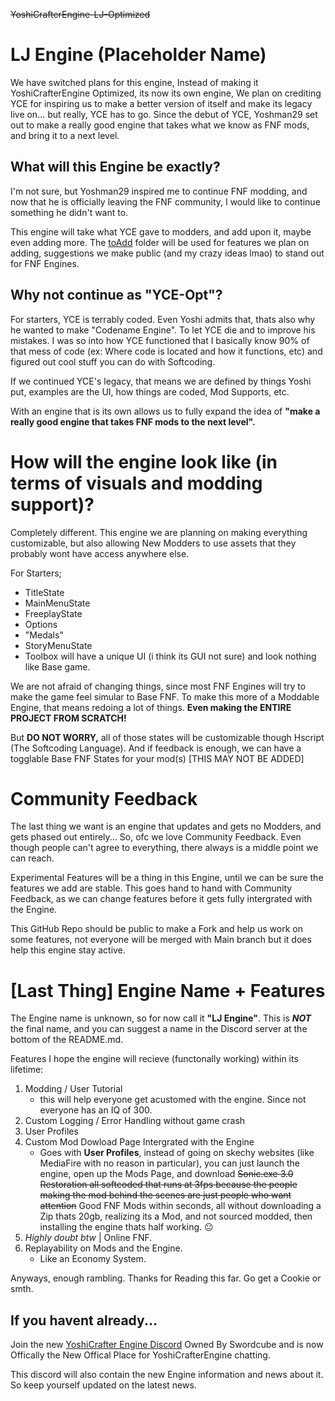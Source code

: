 <!-- <div align="center"> -->
  
~~YoshiCrafterEngine-LJ-Optimized~~
# LJ Engine (Placeholder Name)

We have switched plans for this engine, Instead of making it YoshiCrafterEngine Optimized, its now its
own engine, We plan on crediting YCE for inspiring us to make a better version of itself and make its legacy live on... but really, YCE has to go. Since the debut of YCE, Yoshman29 set out to make a really good engine that takes what we know as FNF mods, and bring it to a next level.

## What will this Engine be exactly?
I'm not sure, but Yoshman29 inspired me to continue FNF modding, and now that he is officially leaving the FNF community, I would like to continue something he didn't want to.

This engine will take what YCE gave to modders, and add upon it, maybe even adding more. The [toAdd](https://github.com/ItsLJcool/YoshiCrafterEngine-LJ-Optimized/tree/main/toAdd) folder will be used for features we plan on adding, suggestions we make public (and my crazy ideas lmao) to stand out for FNF Engines.

## Why not continue as "YCE-Opt"?
For starters, YCE is terrably coded. Even Yoshi admits that, thats also why he wanted to make "Codename Engine". To let YCE die and to improve his mistakes. I was so into how YCE functioned that I basically know 90% of that mess of code (ex: Where code is located and how it functions, etc) and figured out cool stuff you can do with Softcoding.

If we continued YCE's legacy, that means we are defined by things Yoshi put, examples are the UI, how things are coded, Mod Supports, etc.

With an engine that is its own allows us to fully expand the idea of **"make a really good engine that takes FNF mods to the next level".**

# How will the engine look like (in terms of visuals and modding support)?
Completely different.
This engine we are planning on making everything customizable, but also allowing New Modders to use assets that they probably wont have access anywhere else.

For Starters;
- TitleState
- MainMenuState
- FreeplayState
- Options
- "Medals"
- StoryMenuState
- Toolbox
will have a unique UI (i think its GUI not sure) and look nothing like Base game.

We are not afraid of changing things, since most FNF Engines will try to make the game feel simular to Base FNF. To make this more of a Moddable Engine, that means redoing a lot of things. **Even making the ENTIRE PROJECT FROM SCRATCH!**

But **DO NOT WORRY,** all of those states will be customizable though Hscript (The Softcoding Language).
And if feedback is enough, we can have a togglable Base FNF States for your mod(s) [THIS MAY NOT BE ADDED]

# Community Feedback
The last thing we want is an engine that updates and gets no Modders, and gets phased out entirely...
So, ofc we love Community Feedback. Even though people can't agree to everything, there always is a middle point we can reach.

Experimental Features will be a thing in this Engine, until we can be sure the features we add are stable. This goes hand to hand with Community Feedback, as we can change features before it gets fully intergrated with the Engine.

This GitHub Repo should be public to make a Fork and help us work on some features, not everyone will be merged with Main branch but it does help this engine stay active.

# [Last Thing] Engine Name + Features
The Engine name is unknown, so for now call it **"LJ Engine"**.
This is ***NOT*** the final name, and you can suggest a name in the Discord server at the bottom of the README.md.

Features I hope the engine will recieve (functonally working) within its lifetime:
1. Modding / User Tutorial
    - this will help everyone get acustomed with the engine. Since not everyone has an IQ of 300.
2. Custom Logging / Error Handling without game crash
3. User Profiles
4. Custom Mod Dowload Page Intergrated with the Engine
    - Goes with **User Profiles**, instead of going on skechy websites (like MediaFire with no reason in particular), you can just launch the engine, open up the Mods Page, and download ~~Sonic.exe 3.0 Restoration all softcoded that runs at 3fps because the people making the mod behind the scenes are just people who want attention~~ Good FNF Mods within seconds, all without downloading a Zip thats 20gb, realizing its a Mod, and not sourced modded, then installing the engine thats half working. 😐
5. *Highly doubt btw* | Online FNF.
6. Replayability on Mods and the Engine.
    - Like an Economy System.

Anyways, enough rambling. Thanks for Reading this far. Go get a Cookie or smth.

## If you havent already...

Join the new [YoshiCrafter Engine Discord](https://discord.gg/CbSNqEnecM) Owned By Swordcube and is now Offically the New Offical Place for YoshiCrafterEngine chatting.

This discord will also contain the new Engine information and news about it. So keep yourself updated on the latest news.